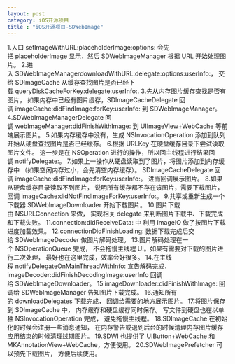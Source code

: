 ```yaml
---
layout: post
category: iOS开源项目
title : "iOS开源项目-SDWebImage"
---
```


1.入口 setImageWithURL:placeholderImage:options:
会先把 placeholderImage 显示，然后 SDWebImageManager 根据 URL 开始处理图片。
2.进入 SDWebImageManagerdownloadWithURL:delegate:options:userInfo:，
交给 SDImageCache 从缓存查找图片是否已经下载 queryDiskCacheForKey:delegate:userInfo:.
3.先从内存图片缓存查找是否有图片，
如果内存中已经有图片缓存，SDImageCacheDelegate 回调 imageCache:didFindImage:forKey:userInfo: 到 SDWebImageManager。
4.SDWebImageManagerDelegate 回调 webImageManager:didFinishWithImage:
到 UIImageView+WebCache 等前端展示图片。
5.如果内存缓存中没有，生成 NSInvocationOperation
添加到队列开始从硬盘查找图片是否已经缓存。
6.根据 URLKey 在硬盘缓存目录下尝试读取图片文件。
这一步是在 NSOperation 进行的操作，所以回主线程进行结果回调 notifyDelegate:。
7.如果上一操作从硬盘读取到了图片，将图片添加到内存缓存中
（如果空闲内存过小，会先清空内存缓存）。
SDImageCacheDelegate 回调 imageCache:didFindImage:forKey:userInfo:。
进而回调展示图片。
8.如果从硬盘缓存目录读取不到图片，
说明所有缓存都不存在该图片，需要下载图片，
回调 imageCache:didNotFindImageForKey:userInfo:。
9.共享或重新生成一个下载器 SDWebImageDownloader 开始下载图片。
10.图片下载由 NSURLConnection 来做，
实现相关 delegate 来判断图片下载中、下载完成和下载失败。
11.connection:didReceiveData: 中
利用 ImageIO 做了按图片下载进度加载效果。
12.connectionDidFinishLoading: 数据下载完成后交给 SDWebImageDecoder 做图片解码处理。
13.图片解码处理在一个 NSOperationQueue 完成，
不会拖慢主线程 UI。如果有需要对下载的图片进行二次处理，
最好也在这里完成，效率会好很多。
14.在主线程 notifyDelegateOnMainThreadWithInfo:
宣告解码完成，
imageDecoder:didFinishDecodingImage:userInfo
回调给 SDWebImageDownloader。
15.imageDownloader:didFinishWithImage:
回调给 SDWebImageManager 告知图片下载完成。
16.通知所有的 downloadDelegates 下载完成，
回调给需要的地方展示图片。
17.将图片保存到 SDImageCache 中，
内存缓存和硬盘缓存同时保存。
写文件到硬盘也在以单独 NSInvocationOperation 完成，
避免拖慢主线程。
18.SDImageCache 在初始化的时候会注册一些消息通知，
在内存警告或退到后台的时候清理内存图片缓存
应用结束的时候清理过期图片。
19.SDWI 也提供了 UIButton+WebCache 和
MKAnnotationView+WebCache，方便使用。
20.SDWebImagePrefetcher 可以预先下载图片，
方便后续使用。